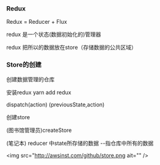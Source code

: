### Redux
Redux = Reducer + Flux

redux 是一个状态(数据初始化的)管理器

redux 把所以的数据放在store（存储数据的公共区域）

### Store的创建
创建数据管理的仓库

安装redux  yarn add redux

dispatch(action)  (previousState,action)

创建store  

(图书馆管理员)createStore

(笔记本) reducer  中state所存储的数据 --指仓库中所有的数据

<img src="http://awsinst.com/github/store.png ait="" />